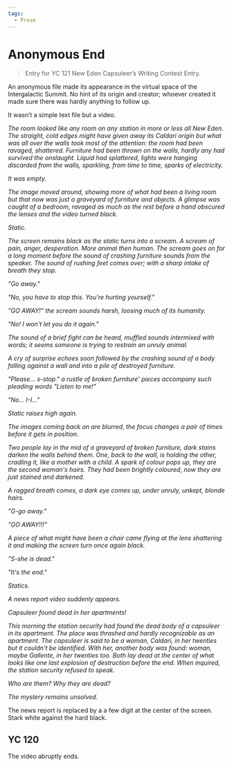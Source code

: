 ```yaml
---
tags:
  - Prose
---
```


# Anonymous End

> Entry for YC 121 New Eden Capsuleer’s Writing Contest Entry.


An anonymous file made its appearance in the virtual space of the Intergalactic Summit. No hint of its origin and creator; whoever created it made sure there was hardly anything to follow up.

It wasn’t a simple text file but a video.


*The room looked like any room on any station in more or less all New Eden. The straight, cold edges might have given away its Caldari origin but what was all over the walls took most of the attention: the room had been ravaged, shattered. Furniture had been thrown on the walls, hardly any had survived the onslaught. Liquid had splattered, lights were hanging discarded from the walls, sparkling, from time to time, sparks of electricity.*

*It was empty.*

*The image moved around, showing more of what had been a living room but that now was just a graveyard of furniture and objects. A glimpse was caught of a bedroom, ravaged as much as the rest before a hand obscured the lenses and the video turned black.*


*Static.*


*The screen remains black as the static turns into a scream. A scream of pain, anger, desperation. More animal then human. The scream goes on for a long moment before the sound of crashing furniture sounds from the speaker. The sound of rushing feet comes over; with a sharp intake of breath they stop.*

*"Go away."*

*"No, you have to stop this. You're hurting yourself."*

*"GO AWAY!" the scream sounds harsh, loosing much of its humanity.*

*"No! I won't let you do it again."*

*The sound of a brief fight can be heard, muffled sounds intermixed with words; it seems someone is trying to restrain an unruly animal.*

*A cry of surprise echoes soon followed by the crashing sound of a body falling against a wall and into a pile of destroyed furniture.*

*"Please... s-stop." a rustle of broken furniture' pieces accompany such pleading words "Listen to me!"*

*"No... I-I..."*


*Static raises high again.*


*The images coming back on are blurred, the focus changes a pair of times before it gets in position.*

*Two people lay in the mid of a graveyard of broken furniture, dark stains darken the walls behind them. One, back to the wall, is holding the other, cradling it, like a mother with a child. A spark of colour pops up, they are the second woman's hairs. They had been brightly coloured, now they are just stained and darkened.*

*A ragged breath comes, a dark eye comes up, under unruly, unkept, blonde hairs.*

*"G-go away."*

*"GO AWAY!!!"*

*A piece of what might have been a chair came flying at the lens shattering it and making the screen turn once again black.*

*"S-she is dead."*

*"It's the end."*


*Statics.*


*A news report video suddenly appears.*

*Capsuleer found dead in her apartments!*

*This morning the station security had found the dead body of a capsuleer in its apartment. The place was thrashed and hardly recognizable as an apartment. The capsuleer is said to be a woman, Caldari, in her twenties but it couldn't be identified. With her, another body was found: woman, maybe Gallente, in her twenties too. Both lay dead at the center of what looks like one last explosion of destruction before the end. When inquired, the station security refused to speak.*

*Who are them? Why they are dead?*

*The mystery remains unsolved.*


The news report is replaced by a a few digit at the center of the screen. Stark white against the hard black.

## YC 120




The video abruptly ends.